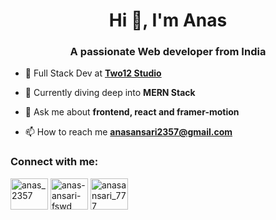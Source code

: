 <h1 align="center">Hi 👋, I'm Anas</h1>
<h3 align="center">A passionate Web developer from India</h3>

- 🔭 Full Stack Dev at [**Two12 Studio**](https://two12studio.com)

- 🌱 Currently diving deep into  **MERN Stack**

- 💬 Ask me about **frontend, react and framer-motion**

- 📫 How to reach me **anasansari2357@gmail.com**

<h3 align="left">Connect with me:</h3>
<p align="left">
<a href="https://twitter.com/anas_2357" target="_blank"><img align="center" src="https://raw.githubusercontent.com/rahuldkjain/github-profile-readme-generator/master/src/images/icons/Social/twitter.svg" alt="anas_2357" height="50" width="60" /></a>
<a href="https://linkedin.com/in/anas-ansari-fswd" target="_blank"><img align="center" src="https://raw.githubusercontent.com/rahuldkjain/github-profile-readme-generator/master/src/images/icons/Social/linked-in-alt.svg" alt="anas-ansari-fswd" height="50" width="60" /></a>
<a href="https://www.leetcode.com/anasansari_777" target="_blank"><img align="center" src="https://raw.githubusercontent.com/rahuldkjain/github-profile-readme-generator/master/src/images/icons/Social/leet-code.svg" alt="anasansari_777" height="50" width="60" /></a>
</p>
